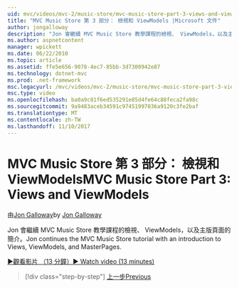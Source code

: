 ```yaml
---
uid: mvc/videos/mvc-2/music-store/mvc-music-store-part-3-views-and-viewmodels
title: "MVC Music Store 第 3 部分： 檢視和 ViewModels |Microsoft 文件"
author: jongalloway
description: "Jon 會繼續 MVC Music Store 教學課程的檢視、 ViewModels，以及主版頁面的簡介。"
ms.author: aspnetcontent
manager: wpickett
ms.date: 06/22/2010
ms.topic: article
ms.assetid: ffe5e656-9078-4ec7-85bb-3d7300942e87
ms.technology: dotnet-mvc
ms.prod: .net-framework
msc.legacyurl: /mvc/videos/mvc-2/music-store/mvc-music-store-part-3-views-and-viewmodels
msc.type: video
ms.openlocfilehash: ba0a9c81f6ed535291e85d4fe64c88feca2fa98c
ms.sourcegitcommit: 9a9483aceb34591c97451997036a9120c3fe2baf
ms.translationtype: MT
ms.contentlocale: zh-TW
ms.lasthandoff: 11/10/2017
---
```

<a name="mvc-music-store-part-3-views-and-viewmodels"></a><span data-ttu-id="6ad7b-103">MVC Music Store 第 3 部分： 檢視和 ViewModels</span><span class="sxs-lookup"><span data-stu-id="6ad7b-103">MVC Music Store Part 3: Views and ViewModels</span></span>
====================
<span data-ttu-id="6ad7b-104">由[Jon Galloway](https://github.com/jongalloway)</span><span class="sxs-lookup"><span data-stu-id="6ad7b-104">by [Jon Galloway](https://github.com/jongalloway)</span></span>

<span data-ttu-id="6ad7b-105">Jon 會繼續 MVC Music Store 教學課程的檢視、 ViewModels，以及主版頁面的簡介。</span><span class="sxs-lookup"><span data-stu-id="6ad7b-105">Jon continues the MVC Music Store tutorial with an introduction to Views, ViewModels, and MasterPages.</span></span>

[<span data-ttu-id="6ad7b-106">&#9654;觀看影片 （13 分鐘）</span><span class="sxs-lookup"><span data-stu-id="6ad7b-106">&#9654; Watch video (13 minutes)</span></span>](https://channel9.msdn.com/Blogs/ASP-NET-Site-Videos/mvc-music-store-part-3-views-and-viewmodels)

>[!div class="step-by-step"]
[<span data-ttu-id="6ad7b-107">上一步</span><span class="sxs-lookup"><span data-stu-id="6ad7b-107">Previous</span></span>](mvc-music-store-part-2-controllers.md)
